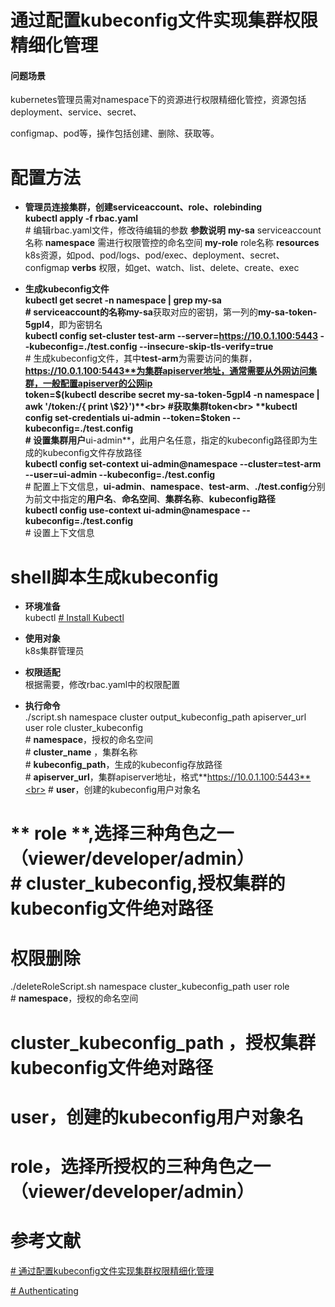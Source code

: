 # 通过配置kubeconfig文件实现集群权限精细化管理

  
  

#### 问题场景

  

kubernetes管理员需对namespace下的资源进行权限精细化管控，资源包括deployment、service、secret、

  

configmap、pod等，操作包括创建、删除、获取等。

  

# 配置方法
 - **管理员连接集群，创建serviceaccount、role、rolebinding**<br>
**kubectl apply -f rbac.yaml**<br>             # 编辑rbac.yaml文件，修改待编辑的参数
**参数说明**
**my-sa** serviceaccount名称
**namespace** 需进行权限管控的命名空间
**my-role** role名称
**resources** k8s资源，如pod、pod/logs、pod/exec、deployment、secret、configmap
**verbs** 权限，如get、watch、list、delete、create、exec

 - **生成kubeconfig文件**<br>
**kubectl get secret -n namespace | grep my-sa **<br>            # **serviceaccount**的名称**my-sa**获取对应的密钥，第一列的**my-sa-token-5gpl4**，即为密钥名<br>
**kubectl config set-cluster test-arm --server=https://10.0.1.100:5443 --kubeconfig=./test.config --insecure-skip-tls-verify=true**<br>                                                 # 生成kubeconfig文件，其中**test-arm**为需要访问的集群，**https://10.0.1.100:5443**为集群apiserver地址，通常需要从外网访问集群，一般配置apiserver的公网ip<br>
**token=$(kubectl describe secret my-sa-token-5gpl4 -n namespace | awk '/token:/{ print \$2}')**<br>           #获取集群token<br>
**kubectl config set-credentials ui-admin --token=$token --kubeconfig=./test.config**<br> # 设置集群用户**ui-admin**，此用户名任意，指定的kubeconfig路径即为生成的kubeconfig文件存放路径<br>
**kubectl config set-context ui-admin@namespace --cluster=test-arm --user=ui-admin --kubeconfig=./test.config**<br>            # 配置上下文信息，**ui-admin**、**namespace**、**test-arm**、**./test.config**分别为前文中指定的**用户名**、**命名空间**、**集群名称**、**kubeconfig路径**<br>
**kubectl config use-context ui-admin@namespace --kubeconfig=./test.config**<br>        # 设置上下文信息

 # shell脚本生成kubeconfig
 - **环境准备**<br>
kubectl
[# Install Kubectl](https://kubernetes.io/docs/tasks/tools/)<br>

 - **使用对象**<br>
 k8s集群管理员

 - **权限适配**<br>
根据需要，修改rbac.yaml中的权限配置

 - **执行命令**<br>
 ./script.sh namespace cluster output_kubeconfig_path apiserver_url user role cluster_kubeconfig<br>      # **namespace**，授权的命名空间<br>       # **cluster_name** ，集群名称<br>      # **kubeconfig_path**，生成的kubeconfig存放路径<br>  # **apiserver_url**，集群apiserver地址，格式**https://10.0.1.100:5443**<br>     # **user**，创建的kubeconfig用户对象名<br>
 # ** role **,选择三种角色之一（viewer/developer/admin）<br>     # **cluster_kubeconfig**,授权集群的kubeconfig文件绝对路径

# 权限删除
./deleteRoleScript.sh namespace cluster_kubeconfig_path user role<br>      # **namespace**，授权的命名空间<br>
# **cluster_kubeconfig_path** ，授权集群kubeconfig文件绝对路径<br>
# **user**，创建的kubeconfig用户对象名<br>
# **role**，选择所授权的三种角色之一（viewer/developer/admin）<br>


# 参考文献

  

[# 通过配置kubeconfig文件实现集群权限精细化管理](https://support.huaweicloud.com/bestpractice-cce/cce_bestpractice_00221.html)<br>

  

[# Authenticating](https://kubernetes.io/docs/reference/access-authn-authz/authentication/)<br>